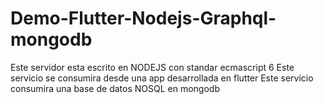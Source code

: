 # Demo-Flutter-Nodejs-Graphql-mongodb

Este servidor esta escrito en NODEJS con standar ecmascript 6
Este servicio se consumira desde una app desarrollada en flutter
Este servicio consumira una base de datos NOSQL en mongodb
